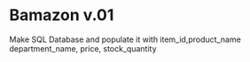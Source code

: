 # Bamazon v.01
Make SQL Database and populate it with item_id,product_name
department_name, price, stock_quantity  